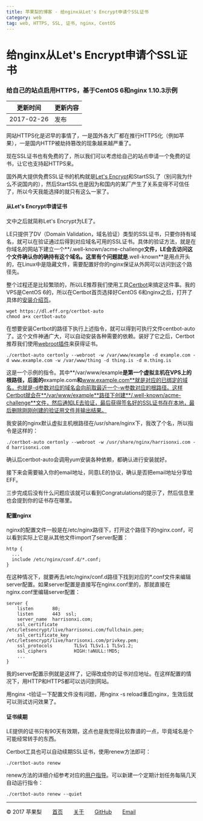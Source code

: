 ```yaml
---
title: 苹果梨的博客 - 给nginx从Let's Encrypt申请个SSL证书
category: web
tag: web, HTTPS, SSL, 证书, nginx, CentOS
---
```


# 给nginx从Let's Encrypt申请个SSL证书

### 给自己的站点启用HTTPS，基于CentOS 6和nginx 1.10.3示例

| 更新时间       | 更新内容 |
| ---------- | ---- |
| 2017-02-26 | 发布   |

网站HTTPS化是迟早的事情了，一是国外各大厂都在推行HTTPS化（例如苹果），一是国内HTTP被劫持篡改的现象越来越严重了。

现在SSL证书也有免费的了，所以我们可以考虑给自己的站点申请一个免费的证书，让它也支持起HTTPS来。

国外两大提供免费SSL证书的机构就是[Let's Encrypt](https://letsencrypt.org/)和StartSSL了（别问我为什么不说国内的），然后StartSSL也是因为和国内的某厂产生了关系变得不可信任了，所以今天我能选择的就只有这么一家了。

#### 从Let's Encrypt申请证书

文中之后就简称Let's Encrypt为LE了。

LE只提供了DV（Domain Validation，域名验证）类型的SSL证书，只要你持有域名，就可以在验证通过后得到对应域名可用的SSL证书。具体的验证方法，就是在你域名的网站下建立一个**/.well-known/acme-challenge**文件，LE会去访问这个文件确认你的确持有这个域名。这里有个问题就是**.well-known**是用点开头的，在Linux中是隐藏文件，需要配置好你的nginx保证从外网可以访问到这个路径先。

整个过程还是比较繁琐的，所以LE推荐我们使用工具[Certbot](https://certbot.eff.org/)来搞定这件事。我的VPS是CentOS 6的，所以在Certbot首页选择好CentOS 6和nginx之后，打开了具体的[安装介绍页](https://certbot.eff.org/#centos6-nginx)。

```shell
wget https://dl.eff.org/certbot-auto
chmod a+x certbot-auto
```

在想要安装Certbot的路径下执行上述指令，就可以得到可执行文件centbot-auto了。这个文件神通广大，可以自动安装各种需要的依赖。装好了它之后，Certbot推荐我们使用[webroot插件](https://certbot.eff.org/docs/using.html#webroot)来获得证书。

```shell
./certbot-auto certonly --webroot -w /var/www/example -d example.com -d www.example.com -w /var/www/thing -d thing.is -d m.thing.is
```

这是一个示例的指令。其中**/var/www/example**是第一个虚拟主机在VPS上的根路径，后面的**example.com**和**www.example.com**就是对应的已绑定的域名，也就是-d参数对应的域名会向前取最近一个-w参数对应的根路径。这样Certbot就会在**/var/www/example**路径下创建**/.well-known/acme-challenge**文件，然后通知LE去验证，最后获得签名好的SSL证书存在本地，最后删除刚刚创建的验证用文件并输出结果。

我安装的nginx默认虚拟主机根路径在/usr/share/nginx下，我改了个名，所以指令是这样的：

```shell
./certbot-auto certonly --webroot -w /usr/share/nginx/harrisonxi.com -d harrisonxi.com
```

确认后certbot-auto会调用yum安装各种依赖，都确认进行安装就好。

接下来会需要输入你的email地址，同意LE的协议，确认是否把email地址分享给EFF。

三步完成后没有什么问题应该就可以看到Congratulations的提示了，然后信息里也会提到你的证书存在哪里。

#### 配置nginx

nginx的配置文件一般是在/etc/nginx路径下，打开这个路径下的nginx.conf，可以看到实际上它是从其他文件import了server配置：

```nginx
http {
  ...
  include /etc/nginx/conf.d/*.conf;
}
```

在这种情况下，就要再去/etc/nginx/conf.d路径下找到对应的*.conf文件来编辑server配置。如果server配置是直接写在nginx.conf里的，那就直接在nginx.conf里编辑server配置：

```nginx
server {
    listen       80;
    listen       443  ssl;
    server_name  harrisonxi.com;
    ssl_certificate      /etc/letsencrypt/live/harrisonxi.com/fullchain.pem;
    ssl_certificate_key  /etc/letsencrypt/live/harrisonxi.com/privkey.pem;
    ssl_protocols        TLSv1 TLSv1.1 TLSv1.2;
    ssl_ciphers          HIGH:!aNULL:!MD5;
    ...
}
```

我的server配置示例就是这样了，记得改成你的证书对应地址。在这样配置的情况下，用HTTP和HTTPS都可以访问到网站。

用nginx -t验证一下配置文件没有问题，用nginx -s reload重启nginx，生效后就可以测试访问效果了。

#### 证书续期

LE提供的证书只有90天有效期，这点也是我觉得比较靠谱的一点，毕竟域名是个可能经常转手的东西。

Certbot工具也可以自动续期SSL证书，使用renew方法即可：

```shell
./certbot-auto renew
```

renew方法的详细介绍参考对应的[用户指导](https://certbot.eff.org/docs/using.html#renewal)。可以新建一个定期计划任务每隔几天自动运行指令：

```shell
./certbot-auto renew --quiet
```

------

© 2017 苹果梨　　[首页](/)　　[关于](/about.html)　　[GitHub](https://github.com/HarrisonXi)　　[Email](mailto:gpra8764@gmail.com)
